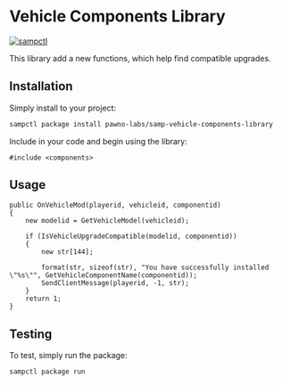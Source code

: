 # Vehicle Components Library

[![sampctl](https://shields.southcla.ws/badge/sampctl-samp--vehicle--components--library-2f2f2f.svg?style=for-the-badge)](https://github.com/pawno-labs/samp-vehicle-components-library)

<!--
Short description of your library, why it's useful, some examples, pictures or
videos. Link to your forum release thread too.

Remember: You can use "forumfmt" to convert this readme to forum BBCode!

What the sections below should be used for:

`## Installation`: Leave this section un-edited unless you have some specific
additional installation procedure.

`## Testing`: Whether your library is tested with a simple `main()` and `print`,
unit-tested, or demonstrated via prompting the player to connect, you should
include some basic information for users to try out your code in some way.

And finally, maintaining your version number`:

* Follow [Semantic Versioning](https://semver.org/)
* When you release a new version, update `VERSION` and `git tag` it
* Versioning is important for sampctl to use the version control features

Happy Pawning!
-->

This library add a new functions, which help find compatible upgrades.

## Installation

Simply install to your project:

```bash
sampctl package install pawno-labs/samp-vehicle-components-library
```

Include in your code and begin using the library:

```pawn
#include <components>
```

## Usage

<!--
Write your code documentation or examples here. If your library is documented in
the source code, direct users there. If not, list your API and describe it well
in this section. If your library is passive and has no API, simply omit this
section.
-->

```pawn
public OnVehicleMod(playerid, vehicleid, componentid)
{
    new modelid = GetVehicleModel(vehicleid);

    if (IsVehicleUpgradeCompatible(modelid, componentid))
    {
        new str[144];

        format(str, sizeof(str), "You have successfully installed \"%s\"", GetVehicleComponentName(componentid));
        SendClientMessage(playerid, -1, str);
    }
    return 1;
}
```

## Testing

<!--
Depending on whether your package is tested via in-game "demo tests" or
y_testing unit-tests, you should indicate to readers what to expect below here.
-->

To test, simply run the package:

```bash
sampctl package run
```
